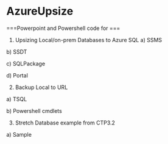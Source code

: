 # AzureUpsize

===Powerpoint and Powershell code for ===

1) Upsizing Local/on-prem Databases to Azure SQL
a) SSMS

b) SSDT

c) SQLPackage

d) Portal


2) Backup Local to URL

a) TSQL

b) Powershell cmdlets

3) Stretch Database example from CTP3.2

a) Sample
